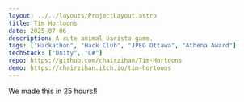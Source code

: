 ```yaml
---
layout: ../../layouts/ProjectLayout.astro
title: Tim Hortoons
date: 2025-07-06
description: A cute animal barista game.
tags: ["Hackathon", "Hack Club", "JPEG Ottawa", "Athena Award"]
techStack: ["Unity", "C#"]
repo: https://github.com/chairzihan/Tim-Hortoons
demo: https://chairzihan.itch.io/tim-hortoons
---
```


We made this in 25 hours!!
